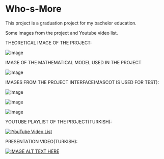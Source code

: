 # Who-s-More

This project is a graduation project for my bachelor education.

Some images from the project and Youtube video list.

THEORETICAL IMAGE OF THE PROJECT:

![image](https://user-images.githubusercontent.com/36846516/105840424-0ff79c80-5fe4-11eb-8c44-c1b9f2450530.png)

IMAGE OF THE MATHEMATICAL MODEL USED IN THE PROJECT

![image](https://user-images.githubusercontent.com/36846516/105840627-5d740980-5fe4-11eb-90de-3adf8da824c8.png)

IMAGES FROM THE PROJECT INTERFACE(MASCOT IS USED FOR TEST):

![image](https://user-images.githubusercontent.com/36846516/105840822-ae83fd80-5fe4-11eb-81cc-348c1b527726.png)

![image](https://user-images.githubusercontent.com/36846516/105840890-cfe4e980-5fe4-11eb-9fe0-9c89645a6ede.png)

![image](https://user-images.githubusercontent.com/36846516/105840930-decb9c00-5fe4-11eb-9f5b-4dd5b1900d77.png)

YOUTUBE PLAYLIST OF THE PROJECT(TURKISH):

[![IYouTube Video List](https://i.ytimg.com/vi/YLEW9pvyfDk/hqdefault.jpg?sqp=-oaymwEXCNACELwBSFryq4qpAwkIARUAAIhCGAE=&rs=AOn4CLCA713sISVyo2tStw9Adh97zXa78w)](https://www.youtube.com/playlist?list=PLKGTAYcntqBkL3VlORkzGvgbqldmy5VQE)

PRESENTATION VIDEO(TURKISH):

[![IMAGE ALT TEXT HERE](https://user-images.githubusercontent.com/36846516/105842208-e429e600-5fe6-11eb-8868-da3a0e770128.png)](https://www.youtube.com/watch?v=urHIIZAhArs)
